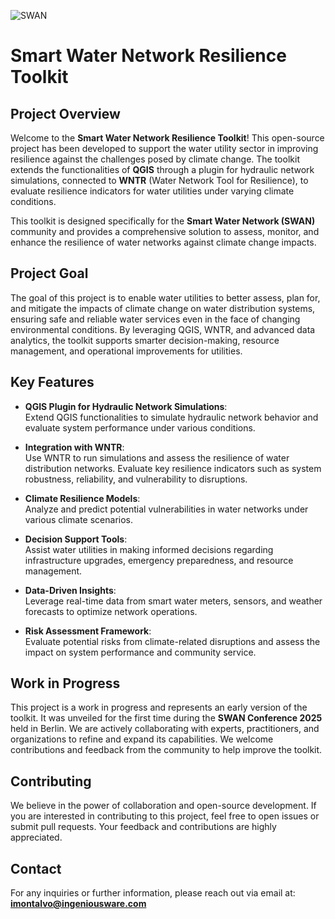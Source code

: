 ![SWAN](https://swan-forum.com/wp-content/themes/swan/images/logos/primary.svg)

# Smart Water Network Resilience Toolkit

## Project Overview  
Welcome to the **Smart Water Network Resilience Toolkit**! This open-source project has been developed to support the water utility sector in improving resilience against the challenges posed by climate change. The toolkit extends the functionalities of **QGIS** through a plugin for hydraulic network simulations, connected to **WNTR** (Water Network Tool for Resilience), to evaluate resilience indicators for water utilities under varying climate conditions.

This toolkit is designed specifically for the **Smart Water Network (SWAN)** community and provides a comprehensive solution to assess, monitor, and enhance the resilience of water networks against climate change impacts.

## Project Goal  
The goal of this project is to enable water utilities to better assess, plan for, and mitigate the impacts of climate change on water distribution systems, ensuring safe and reliable water services even in the face of changing environmental conditions. By leveraging QGIS, WNTR, and advanced data analytics, the toolkit supports smarter decision-making, resource management, and operational improvements for utilities.

## Key Features  
- **QGIS Plugin for Hydraulic Network Simulations**:  
  Extend QGIS functionalities to simulate hydraulic network behavior and evaluate system performance under various conditions.

- **Integration with WNTR**:  
  Use WNTR to run simulations and assess the resilience of water distribution networks. Evaluate key resilience indicators such as system robustness, reliability, and vulnerability to disruptions.

- **Climate Resilience Models**:  
  Analyze and predict potential vulnerabilities in water networks under various climate scenarios.

- **Decision Support Tools**:  
  Assist water utilities in making informed decisions regarding infrastructure upgrades, emergency preparedness, and resource management.

- **Data-Driven Insights**:  
  Leverage real-time data from smart water meters, sensors, and weather forecasts to optimize network operations.

- **Risk Assessment Framework**:  
  Evaluate potential risks from climate-related disruptions and assess the impact on system performance and community service.

## Work in Progress  
This project is a work in progress and represents an early version of the toolkit. It was unveiled for the first time during the **SWAN Conference 2025** held in Berlin. We are actively collaborating with experts, practitioners, and organizations to refine and expand its capabilities. We welcome contributions and feedback from the community to help improve the toolkit.

## Contributing  
We believe in the power of collaboration and open-source development. If you are interested in contributing to this project, feel free to open issues or submit pull requests. Your feedback and contributions are highly appreciated.


## Contact  
For any inquiries or further information, please reach out via email at:  
**[imontalvo@ingeniousware.com](mailto:imontalvo@ingeniousware.com)**
